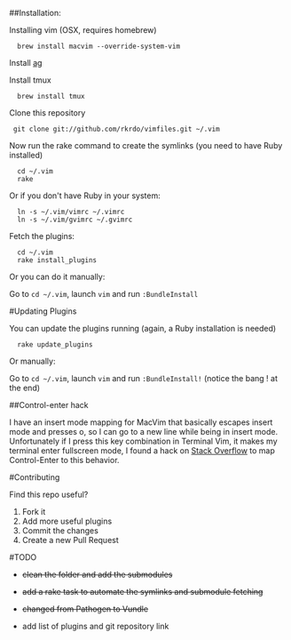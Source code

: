 ##Installation:

Installing vim (OSX, requires homebrew)

```
  brew install macvim --override-system-vim
```

Install [ag](https://github.com/ggreer/the_silver_searcher#installationn)


Install tmux

```
  brew install tmux
```


Clone this repository

```
 git clone git://github.com/rkrdo/vimfiles.git ~/.vim

```
Now run the rake command to create the symlinks (you need to have Ruby installed)

```
  cd ~/.vim
  rake
```

Or if you don't have Ruby in your system:

```
  ln -s ~/.vim/vimrc ~/.vimrc
  ln -s ~/.vim/gvimrc ~/.gvimrc
```

Fetch the plugins:

```
  cd ~/.vim
  rake install_plugins
```

Or you can do it manually:

Go to `cd ~/.vim`, launch `vim` and run `:BundleInstall`

#Updating Plugins


You can update the plugins running (again, a Ruby installation is needed)

```
  rake update_plugins
```

Or manually:

Go to `cd ~/.vim`, launch `vim` and run `:BundleInstall!` (notice the bang ! at the end)


##Control-enter hack

I have an insert mode mapping for MacVim that basically escapes insert mode and presses o, so I can go to a new line while being in insert mode. Unfortunately if I press this key combination in Terminal Vim, it makes my terminal enter fullscreen mode, I found a hack on [Stack Overflow](http://stackoverflow.com/a/12117076) to map Control-Enter to this behavior.

#Contributing

Find this repo useful?

1. Fork it
2. Add more useful plugins
3. Commit the changes
4. Create a new Pull Request

#TODO

- ~~clean the folder and add the submodules~~

- ~~add a rake task to automate the symlinks and submodule fetching~~

- ~~changed from Pathogen to Vundle~~

- add list of plugins and git repository link



